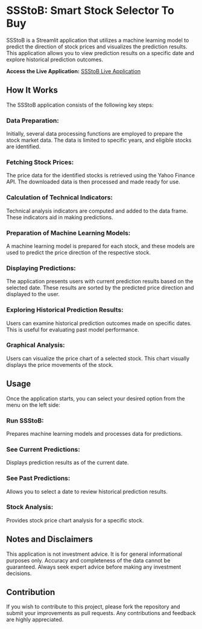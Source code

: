 # SSStoB: Smart Stock Selector To Buy
SSStoB is a Streamlit application that utilizes a machine learning model to predict the direction of stock prices and visualizes the prediction results. This application allows you to view prediction results on a specific date and explore historical prediction outcomes.

**Access the Live Application:** [SSStoB Live Application](https://ssstob.streamlit.app/)

## How It Works
The SSStoB application consists of the following key steps:

### Data Preparation: 
Initially, several data processing functions are employed to prepare the stock market data. The data is limited to specific years, and eligible stocks are identified.

### Fetching Stock Prices: 
The price data for the identified stocks is retrieved using the Yahoo Finance API. The downloaded data is then processed and made ready for use.

### Calculation of Technical Indicators: 
Technical analysis indicators are computed and added to the data frame. These indicators aid in making predictions.

### Preparation of Machine Learning Models: 
A machine learning model is prepared for each stock, and these models are used to predict the price direction of the respective stock.

### Displaying Predictions: 
The application presents users with current prediction results based on the selected date. These results are sorted by the predicted price direction and displayed to the user.

### Exploring Historical Prediction Results: 
Users can examine historical prediction outcomes made on specific dates. This is useful for evaluating past model performance.

### Graphical Analysis: 
Users can visualize the price chart of a selected stock. This chart visually displays the price movements of the stock.

## Usage
Once the application starts, you can select your desired option from the menu on the left side:

### Run SSStoB: 
Prepares machine learning models and processes data for predictions.
### See Current Predictions: 
Displays prediction results as of the current date.
### See Past Predictions: 
Allows you to select a date to review historical prediction results.
### Stock Analysis: 
Provides stock price chart analysis for a specific stock.

## Notes and Disclaimers
This application is not investment advice. It is for general informational purposes only.
Accuracy and completeness of the data cannot be guaranteed.
Always seek expert advice before making any investment decisions.

## Contribution
If you wish to contribute to this project, please fork the repository and submit your improvements as pull requests. Any contributions and feedback are highly appreciated.
